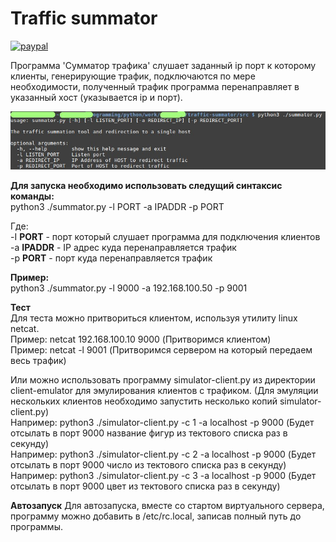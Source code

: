 <h1>Traffic summator</h1>

[![paypal](https://www.paypalobjects.com/en_US/i/btn/btn_donateCC_LG.gif)](https://www.paypal.com/cgi-bin/webscr?cmd=_donations&business=KMHLMS36HC5MY&lc=RU&item_name=Traffic%20Summator%20Program&currency_code=RUB&bn=PP%2dDonationsBF%3abtn_donateCC_LG%2egif%3aNonHosted)
<br>

<p>
Программа 'Сумматор трафика' слушает заданный ip порт к которому клиенты, генерирующие трафик, подключаются по мере необходимости, полученный трафик программа перенаправляет в указанный хост (указывается ip и порт).
</p>

![Main Window](https://github.com/avedensky/traffic-summator/raw/master/scr/scr-1.jpg)

<p>
<b>
Для запуска необходимо использовать следущий синтаксис команды:
</b>
<br>
python3 ./summator.py -l PORT -a IPADDR -p PORT
</p>

<p>
Где:<br>
-I <b>PORT</b> - порт который слушает программа для подключения клиентов<br>
-a <b>IPADDR</b> - IP адрес куда перенаправляется трафик<br>
-p <b>PORT</b> - порт куда перенаправляется трафик
</p>

<p>
<b>Пример:</b><br>
python3 ./summator.py -l 9000 -a 192.168.100.50 -p 9001
</p>

<p>
<b>Тест</b><br>
Для теста можно притвориться клиентом, используя утилиту linux netcat.<br>
Пример: netcat 192.168.100.10 9000 (Притворимся клиентом)<br>
Пример: netcat -l 9001 (Притворимся сервером на который передаем весь трафик)<br>
 
Или можно использовать программу simulator-client.py из директории client-emulator для эмулирования клиентов с трафиком. (Для эмуляции нескольких клиентов необходимо запустить несколько копий simulator-client.py) <br>
Например: python3 ./simulator-client.py -c 1 -a localhost -p 9000 (Будет отсылать в порт 9000 название фигур из тектового списка раз в секунду)<br>
Например: python3 ./simulator-client.py -c 2 -a localhost -p 9000 (Будет отсылать в порт 9000 число из  тектового списка раз в секунду)<br>
Например: python3 ./simulator-client.py -c 3 -a localhost -p 9000 (Будет отсылать в порт 9000 цвет из тектового списка раз в секунду)
</p>

<p>
<b>Автозапуск</b>
Для автозапуска, вместе со стартом виртуального сервера, программу можно добавить в /etc/rc.local, записав полный путь до программы.
</p>
